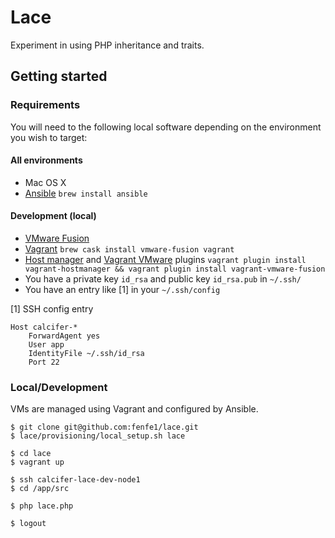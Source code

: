 # Lace

Experiment in using PHP inheritance and traits.

## Getting started

### Requirements

You will need to the following local software depending on the environment you wish to target:

#### All environments

* Mac OS X
* [Ansible](http://www.ansible.com) `brew install ansible`

#### Development (local)

  * [VMware Fusion](http://vmware.com/fusion)
  * [Vagrant](http://vagrantup.com) `brew cask install vmware-fusion vagrant`
  * [Host manager](https://github.com/smdahlen/vagrant-hostmanager) and [Vagrant VMware](http://www.vagrantup.com/vmware) plugins `vagrant plugin install vagrant-hostmanager && vagrant plugin install vagrant-vmware-fusion`
  * You have a private key `id_rsa` and public key `id_rsa.pub` in `~/.ssh/`
  * You have an entry like [1] in your `~/.ssh/config`

[1] SSH config entry

```shell
Host calcifer-*
    ForwardAgent yes
    User app
    IdentityFile ~/.ssh/id_rsa
    Port 22
```

### Local/Development

VMs are managed using Vagrant and configured by Ansible.

```shell
$ git clone git@github.com:fenfe1/lace.git
$ lace/provisioning/local_setup.sh lace

$ cd lace
$ vagrant up

$ ssh calcifer-lace-dev-node1
$ cd /app/src

$ php lace.php

$ logout
```


